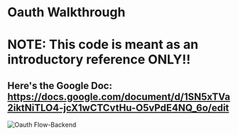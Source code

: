 # Oauth Walkthrough

# NOTE: This code is meant as an introductory reference ONLY!!

## Here's the Google Doc: https://docs.google.com/document/d/1SN5xTVa2iktNiTLO4-jcX1wCTCvtHu-O5vPdE4NQ_6o/edit

![Oauth Flow-Backend](https://github.com/bkieselEducational/Oauth/assets/131717897/ad4c9358-98af-48ce-83ba-e4d933168db2)
